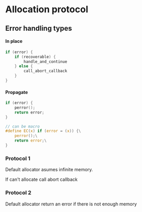 
# Allocation protocol

## Error handling types

#### In place
```c
if (error) {
	if (recoverable) {
	    handle_and_continue
	} else {
        call_abort_callback
    }
}
```
#### Propagate
```c
if (error) {
    perror();
    return error;
}

// can be macro
#define EC(x) if (error = (x)) {\
    perror();\
    return error;\
}
```

### Protocol 1

Default allocator asumes infinite memory.

If can't allocate call abort callback

### Protocol 2

Default allocator return an error if there is not enough memory